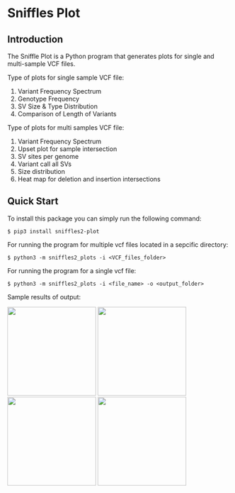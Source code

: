 # Sniffles Plot

## Introduction

The Sniffle Plot is a Python program that generates plots for single and multi-sample VCF files.

Type of plots for single sample VCF file:

1. Variant Frequency Spectrum
2. Genotype Frequency
3. SV Size & Type Distribution
4. Comparison of Length of Variants

Type of plots for multi samples VCF file:
    
1. Variant Frequency Spectrum
2. Upset plot for sample intersection
3. SV sites per genome
4. Variant call all SVs
5. Size distribution
6. Heat map for deletion and insertion intersections



## Quick Start
To install this package you can simply run the following command:
```
$ pip3 install sniffles2-plot
```

For running the program for multiple vcf files located in a sepcific directory:
```
$ python3 -m sniffles2_plots -i <VCF_files_folder>
``` 
     
For running the program for a single vcf file:
```
$ python3 -m sniffles2_plots -i <file_name> -o <output_folder>
```
Sample results of output:

<img src="./pictures/del_ins_type_size.jpg" width="200" height="200">
<img src="./pictures/hetamap.jpg" width="200" height="200">

<img src="./pictures/length_variant.jpg" width="200" height="200">
<img src="./pictures/sample_upset.png" width="200" height="200">


